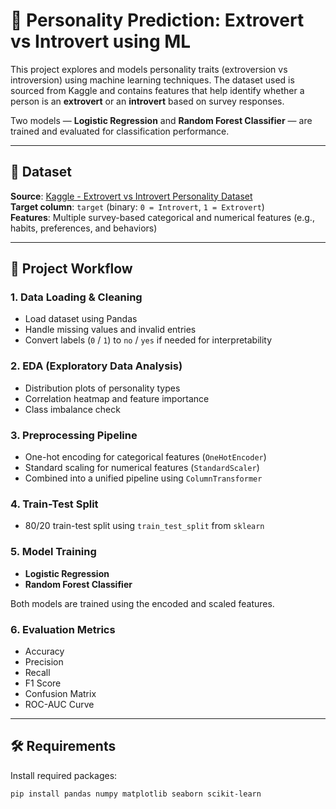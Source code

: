 # 🧠 Personality Prediction: Extrovert vs Introvert using ML

This project explores and models personality traits (extroversion vs introversion) using machine learning techniques. The dataset used is sourced from Kaggle and contains features that help identify whether a person is an **extrovert** or an **introvert** based on survey responses.

Two models — **Logistic Regression** and **Random Forest Classifier** — are trained and evaluated for classification performance.

---

## 📁 Dataset

**Source**: [Kaggle - Extrovert vs Introvert Personality Dataset](https://www.kaggle.com/)  
**Target column**: `target` (binary: `0 = Introvert`, `1 = Extrovert`)  
**Features**: Multiple survey-based categorical and numerical features (e.g., habits, preferences, and behaviors)

---

## 🧪 Project Workflow

### 1. **Data Loading & Cleaning**
- Load dataset using Pandas
- Handle missing values and invalid entries
- Convert labels (`0` / `1`) to `no` / `yes` if needed for interpretability

### 2. **EDA (Exploratory Data Analysis)**
- Distribution plots of personality types
- Correlation heatmap and feature importance
- Class imbalance check

### 3. **Preprocessing Pipeline**
- One-hot encoding for categorical features (`OneHotEncoder`)
- Standard scaling for numerical features (`StandardScaler`)
- Combined into a unified pipeline using `ColumnTransformer`

### 4. **Train-Test Split**
- 80/20 train-test split using `train_test_split` from `sklearn`

### 5. **Model Training**
- **Logistic Regression**
- **Random Forest Classifier**

Both models are trained using the encoded and scaled features.

### 6. **Evaluation Metrics**
- Accuracy
- Precision
- Recall
- F1 Score
- Confusion Matrix
- ROC-AUC Curve

---

## 🛠️ Requirements

Install required packages:

```bash
pip install pandas numpy matplotlib seaborn scikit-learn
